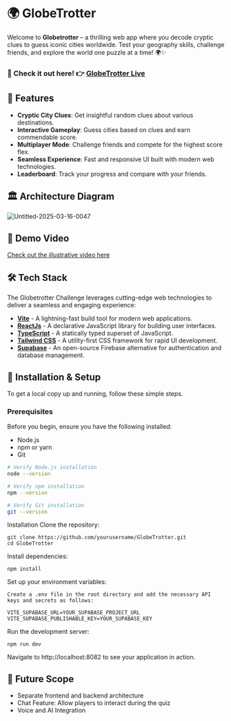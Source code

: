 # 🌍 GlobeTrotter
Welcome to **Globetrotter** – a thrilling web app where you decode cryptic clues to guess iconic cities worldwide. Test your geography skills, challenge friends, and explore the world one puzzle at a time! 🌍✨
### 🛒 Check it out here!   👉 [GlobeTrotter Live](https://globe-trotter-flax.vercel.app/)
## 🚀 Features
- **Cryptic City Clues**: Get insightful random clues about various destinations.
- **Interactive Gameplay**: Guess cities based on clues and earn commendable score.
- **Multiplayer Mode**: Challenge friends and compete for the highest score flex.
- **Seamless Experience**: Fast and responsive UI built with modern web technologies.
- **Leaderboard**: Track your progress and compare with your friends.
## 🏛️ Architecture Diagram

![Untitled-2025-03-16-0047](https://github.com/user-attachments/assets/1f3f34e5-854c-4b80-8abc-ce67604d8b5b)

## 🎥 Demo Video 
[Check out the illustrative video here ](https://github.com/user-attachments/assets/c77ad893-a7cf-44ca-ac28-647a4d897732)

## 🛠 Tech Stack
The Globetrotter Challenge leverages cutting-edge web technologies to deliver a seamless and engaging experience:
- **[Vite](https://vite.dev/)** - A lightning-fast build tool for modern web applications.
- **[ReactJs](https://react.dev/)** - A declarative JavaScript library for building user interfaces.
- **[TypeScript](https://www.typescriptlang.org/)** - A statically typed superset of JavaScript.
- **[Tailwind CSS](https://tailwindcss.com/)** - A utility-first CSS framework for rapid UI development.
- **[Supabase](https://supabase.com/)** - An open-source Firebase alternative for authentication and database management.
## 🚀 Installation & Setup
To get a local copy up and running, follow these simple steps.

### Prerequisites

Before you begin, ensure you have the following installed:
- Node.js
- npm or yarn
- Git

```bash
# Verify Node.js installation
node --version

# Verify npm installation
npm --version

# Verify Git installation
git --version
```

Installation
Clone the repository:
```
git clone https://github.com/yourusername/GlobeTrotter.git
cd GlobeTrotter
```
Install dependencies:
```
npm install
```

Set up your environment variables:
```
Create a .env file in the root directory and add the necessary API keys and secrets as follows:

VITE_SUPABASE_URL=YOUR_SUPABASE_PROJECT_URL
VITE_SUPABASE_PUBLISHABLE_KEY=YOUR_SUPABASE_KEY
```
Run the development server:
```
npm run dev
```
Navigate to http://localhost:8082 to see your application in action.

## 🔎 Future Scope
- Separate frontend and backend architecture
- Chat Feature: Allow players to interact during the quiz
- Voice and AI Integration
